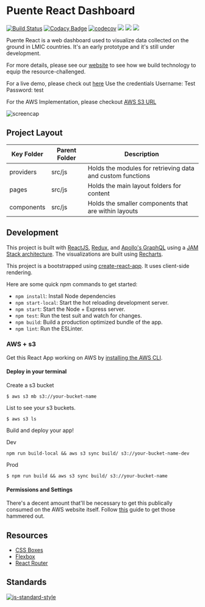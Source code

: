 # Puente React Dashboard

[![Build Status](https://travis-ci.com/hopetambala/puente-react-dashboard.svg?branch=master)](https://travis-ci.com/hopetambala/puente-react-dashboard)
[![Codacy Badge](https://api.codacy.com/project/badge/Grade/505de309137b4acabb8def858cf7a6e8)](https://www.codacy.com/app/hopetambala/puente-react-dashboard?utm_source=github.com&amp;utm_medium=referral&amp;utm_content=hopetambala/puente-react-dashboard&amp;utm_campaign=Badge_Grade)
[![codecov](https://codecov.io/gh/hopetambala/puente-react-dashboard/branch/master/graph/badge.svg)](https://codecov.io/gh/hopetambala/puente-react-dashboard)
![](https://img.shields.io/badge/react-✓-blue.svg)
![](https://img.shields.io/badge/apollo_server-✓-blueviolet.svg)
![](https://img.shields.io/badge/parse_server-✓-blueviolet.svg)

Puente React is a web dashboard used to visualize data collected on the ground in LMIC countries. It's an early prototype and it's still under development. 

For more details, please see our [website](https://puente-dr.com) to see how we build technology to equip the resource-challenged.

For a live demo, please check out [here](https://puente-dashboard.herokuapp.com/) 
Use the credentials 
Username: Test
Password: test

For the AWS Implementation, please checkout
[AWS S3 URL](http://dashboard-react-cra-clientside.s3-website.us-east-1.amazonaws.com/)

![screencap](public/tour_high.gif)

## Project Layout
| Key Folder | Parent Folder | Description |
| - | - | - |
| providers | src/js | Holds the modules for retrieving data and custom functions | 
| pages | src/js | Holds the main layout folders for content | 
| components | src/js | Holds the smaller components that are within layouts | 


## Development

This project is built with [ReactJS](https://reactjs.org), [Redux](https://redux.js.org/), and [Apollo's GraphQL](https://www.apollographql.com/docs/) using a [JAM Stack architecture](https://jamstack.org/). The visualizations are built using [Recharts](http://recharts.org/).

This project is a bootstrapped using [create-react-app](https://github.com/facebook/create-react-app). It uses client-side rendering.

Here are some quick npm commands to get started:

- `npm install`: Install Node dependencies
- `npm start-local`: Start the hot reloading development server.
- `npm start`: Start the Node + Express server.
- `npm test`: Run the test suit and watch for changes.
- `npm build`: Build a production optimized bundle of the app.
- `npm lint`: Run the ESLinter.

### AWS + s3

Get this React App working on AWS by [installing the AWS CLI](https://docs.aws.amazon.com/cli/latest/userguide/install-cliv2-mac.html#cliv2-mac-install-cmd).

#### Deploy in your terminal

Create a s3 bucket
```
$ aws s3 mb s3://your-bucket-name
```

List to see your s3 buckets.
```
$ aws s3 ls
```

Build and deploy your app!

Dev
```
npm run build-local && aws s3 sync build/ s3://your-bucket-name-dev
```

Prod
```
$ npm run build && aws s3 sync build/ s3://your-bucket-name
```

#### Permissions and Settings
There's a decent amount that'll be necessary to get this publically consumed on the AWS website itself. Follow [this](https://www.newline.co/fullstack-react/articles/deploying-a-react-app-to-s3/) guide to get those hammered out.

## Resources

- [CSS Boxes](https://www.bypeople.com/css-boxes/)
- [Flexbox](http://flexbox.buildwithreact.com/)
- [React Router](https://reacttraining.com/react-router/web/example/basic)

## Standards
[![js-standard-style](https://cdn.rawgit.com/standard/standard/master/badge.svg)](https://github.com/standard/standard)


